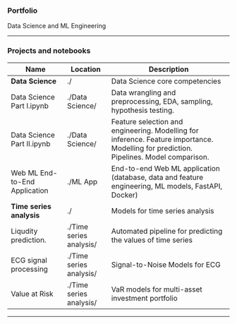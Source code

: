 ### Portfolio
Data Science and ML Engineering
****
### Projects and notebooks
| Name                          | Location          | Description                                                         |
|-------------------------------|-------------------|---------------------------------------------------------------------|
| **Data Science**              | ./                | Data Science core competencies     |
| Data Science Part I.ipynb     | ./Data Science/    | Data wrangling and preprocessing, EDA, sampling, hypothesis testing.      |
| Data Science Part II.ipynb    | ./Data Science/   | Feature selection and engineering. Modelling for inference. Feature importance. Modelling for prediction. Pipelines. Model comparison. |
| Web ML End-to-End Application | ./ML App       | End-to-end Web ML application (database, data and feature engineering, ML models, FastAPI, Docker) |
| **Time series analysis**      | ./         | Models for time series analysis                                        |
| Liqudity prediction.          | ./Time series analysis/       |Automated pipeline for predicting the values of time series    |
| ECG signal processing         | ./Time series analysis/        | Signal-to-Noise Models for ECG                                        |  
| Value at Risk                 | ./Time series analysis/        |VaR models for multi-asset investment portfolio                                    |


***
